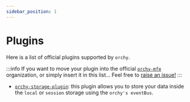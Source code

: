 ```yaml
---
sidebar_position: 1
---
```


# Plugins

Here is a list of official plugins supported by `orchy`.

:::info
If you want to move your plugin into the official [`orchy-mfe`](https://github.com/orchy-mfe) organization, or simply insert it in this list...
Feel free to [raise an issue!](https://github.com/orchy-mfe/orchy-doc/issues/new)
:::

- [`orchy-storage-plugin`](https://github.com/orchy-mfe/orchy-storage-plugin): this plugin allows you to store your data inside the `local` or `session` storage using the `orchy's eventBus`.